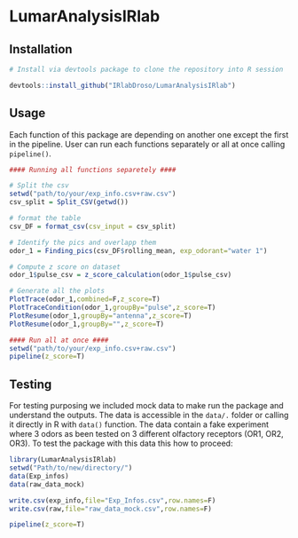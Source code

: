 # LumarAnalysisIRlab
## Installation

```R
# Install via devtools package to clone the repository into R session 

devtools::install_github("IRlabDroso/LumarAnalysisIRlab")
```

## Usage

Each function of this package are depending on another one except the first in the pipeline. User can run each functions separately or all at once calling `pipeline()`.

```R
#### Running all functions separetely ####

# Split the csv 
setwd("path/to/your/exp_info.csv+raw.csv")
csv_split = Split_CSV(getwd())

# format the table 
csv_DF = format_csv(csv_input = csv_split)

# Identify the pics and overlapp them
odor_1 = Finding_pics(csv_DF$rolling_mean, exp_odorant="water 1")

# Compute z score on dataset
odor_1$pulse_csv = z_score_calculation(odor_1$pulse_csv)

# Generate all the plots
PlotTrace(odor_1,combined=F,z_score=T)
PlotTraceCondition(odor_1,groupBy="pulse",z_score=T)
PlotResume(odor_1,groupBy="antenna",z_score=T)
PlotResume(odor_1,groupBy="",z_score=T)

#### Run all at once ####
setwd("path/to/your/exp_info.csv+raw.csv")
pipeline(z_score=T)
```
## Testing 

For testing purposing we included mock data to make run the package and understand the outputs. The data is accessible in the `data/.` folder or calling it directly in R with `data()` function. The data contain a fake experiment where 3 odors as been tested on 3 different olfactory receptors (OR1, OR2, OR3). To test the package with this data this how to proceed:
```R
library(LumarAnalysisIRlab)
setwd("Path/to/new/directory/")
data(Exp_infos)
data(raw_data_mock)

write.csv(exp_info,file="Exp_Infos.csv",row.names=F)
write.csv(raw,file="raw_data_mock.csv",row.names=F)

pipeline(z_score=T)

```


